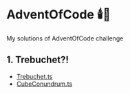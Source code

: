 # AdventOfCode 🕯️🌲

My solutions of AdventOfCode challenge

## 1. Trebuchet?!

- [Trebuchet.ts](https://github.com/tomkorec/AdventOfCode/blob/main/2023/src/tasks/01/Trebuchet.ts)
- [CubeConundrum.ts](https://github.com/tomkorec/AdventOfCode/blob/main/2023/src/tasks/02/CubeConundrum.ts)
